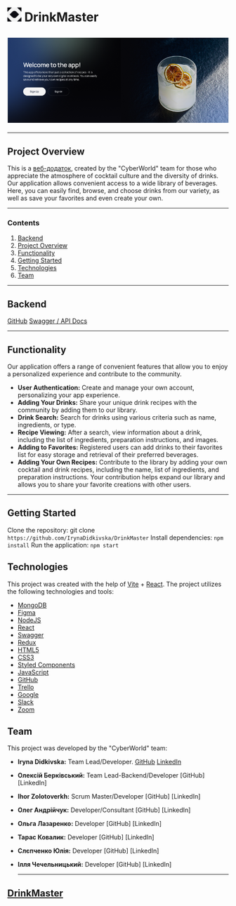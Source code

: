 # <img src="./public/logo.png" width="32" alt="React"> DrinkMaster

## <img src="./public/DrinkMaster.png" alt="React">

---

## Project Overview

This is a [веб-додаток](https://drink-master-project.vercel.app/signin),
created by the "CyberWorld" team for those who appreciate the atmosphere of cocktail culture and the diversity of drinks. Our application allows convenient access to a wide library of beverages. Here, you can easily find, browse, and choose drinks from our variety, as well as save your favorites and even create your own.

---

### Contents

1. [Backend](#backend)
2. [Project Overview](#project-overview)
3. [Functionality](#functionality)
4. [Getting Started](#getting-started)
5. [Technologies](#technologies)
6. [Team](#team)

---

## Backend

[GitHub](https://github.com/BerkovskiiAlex/Drink-master-project-backend)
[Swagger / API Docs](https://drink-master-service.onrender.com/api-docs/)

---

## Functionality

Our application offers a range of convenient features that allow you to enjoy a personalized experience and contribute to the community.

- **User Authentication:** Create and manage your own account, personalizing your app experience.
- **Adding Your Drinks:** Share your unique drink recipes with the community by adding them to our library.
- **Drink Search:** Search for drinks using various criteria such as name, ingredients, or type.
- **Recipe Viewing:** After a search, view information about a drink, including the list of ingredients, preparation instructions, and images.
- **Adding to Favorites:** Registered users can add drinks to their favorites list for easy storage and retrieval of their preferred beverages.
- **Adding Your Own Recipes:** Contribute to the library by adding your own cocktail and drink recipes, including the name, list of ingredients, and preparation instructions. Your contribution helps expand our library and allows you to share your favorite creations with other users.

---

## Getting Started

Clone the repository: git clone `https://github.com/IrynaDidkivska/DrinkMaster`
Install dependencies: `npm install`
Run the application: `npm start`

## Technologies

This project was created with the help of [Vite](https://vitejs.dev/) + [React](https://reactjs.org/).
The project utilizes the following technologies and tools:

- [MongoDB](https://www.mongodb.com/)
- [Figma](https://www.figma.com/)
- [NodeJS](https://nodejs.org/)
- [React](https://reactjs.org/)
- [Swagger](https://swagger.io/)
- [Redux](https://redux.js.org/)
- [HTML5](https://developer.mozilla.org/en-US/docs/Web/Guide/HTML/HTML5)
- [CSS3](https://developer.mozilla.org/en-US/docs/Archive/CSS3)
- [Styled Components](https://styled-components.com/)
- [JavaScript](https://developer.mozilla.org/en-US/docs/Web/JavaScript)
- [GitHub](https://github.com/)
- [Trello](https://trello.com/)
- [Google](https://www.google.com/)
- [Slack](https://slack.com/)
- [Zoom](https://zoom.us/)

## Team

This project was developed by the "CyberWorld" team:

- **Iryna Didkivska:** Team Lead/Developer.
  [GitHub](https://github.com/IrynaDidkivska)
  [LinkedIn](https://drink-master-service.onrender.com/api-docs/)
- **Олексій Берківський:** Team Lead-Backend/Developer
  [GitHub]
  [LinkedIn]
- **Ihor Zolotoverkh:** Scrum Master/Developer
  [GitHub]
  [LinkedIn]
- **Олег Андрійчук:** Developer/Consultant
  [GitHub]
  [LinkedIn]
- **Ольга Лазаренко:** Developer
  [GitHub]
  [LinkedIn]
- **Тарас Ковалик:** Developer
  [GitHub]
  [LinkedIn]
- **Слєпченко Юлія:** Developer
  [GitHub]
  [LinkedIn]
- **Ілля Чечельницький:** Developer
  [GitHub]
  [LinkedIn]

  ***

## [DrinkMaster](https://drink-master-project.vercel.app/signin)
